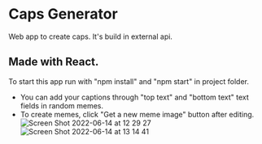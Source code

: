 # Caps Generator

Web app to create caps. It's build in external api.

## Made with React.
To start this app run with "npm install" and "npm start" in project folder.

- You can add your captions through "top text" and "bottom text" text fields in random memes.
- To create memes, click "Get a new meme image" button after editing.
  ![Screen Shot 2022-06-14 at 12 29 27](https://user-images.githubusercontent.com/33207150/173551073-105a66de-e8e6-4656-8634-c844f180a5e9.png)
  ![Screen Shot 2022-06-14 at 13 14 41](https://user-images.githubusercontent.com/33207150/173553925-1f778c8d-aa30-4aec-a401-c1906b880436.png)

